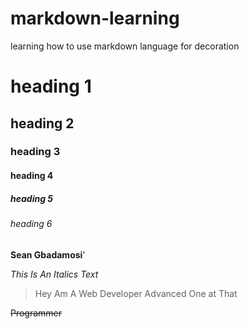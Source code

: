 # markdown-learning
learning how to use markdown language for decoration

# heading 1
## heading 2
### heading 3
#### heading 4
##### heading 5
###### heading 6

**Sean Gbadamosi**'

*This Is An Italics Text*

> Hey Am A Web Developer Advanced One at That

~~Programmer~~

